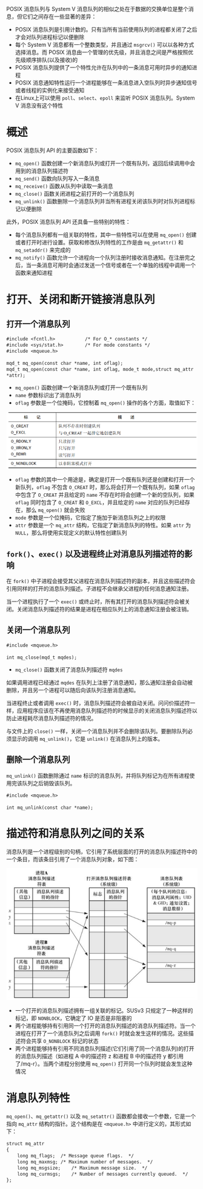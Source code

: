 POSIX 消息队列与 System V 消息队列的相似之处在于数据的交换单位是整个消息，但它们之间存在一些显著的差异：

- POSIX 消息队列是引用计数的。只有当所有当前使用队列的进程都关闭了之后才会对队列进程标记以便删除
- 每个 System V 消息都有一个整数类型，并且通过 `msgrcv()` 可以以各种方式选择消息。而 POSIX 消息由一个管理的优先级，并且消息之间是严格按照优先级顺序排队(以及接收)的
- POSIX 消息队列提供了一个特性允许在队列中的一条消息可用时异步的通知进程
- POSIX 消息通知特性运行一个进程能够在一条消息进入空队列时异步通知信号或者线程的实例化来接受通知
- 在Linux上可以使用 `poll`、`select`、`epoll` 来监听 POSIX 消息队列。System V 消息没有这个特性

# 概述

POSIX 消息队列 API 的主要函数如下：

- `mq_open()` 函数创建一个新消息队列或打开一个既有队列，返回后续调用中会用到的消息队列描述符
- `mq_send()` 函数向队列写入一条消息
- `mq_receive()` 函数从队列中读取一条消息
- `mq_close()` 函数关闭进程之前打开的一个消息队列
- `mq_unlink()` 函数删除一个消息队列并当所有进程关闭该队列时对队列进程标记以便删除

此外，POSIX 消息队列 API 还具备一些特别的特性：

- 每个消息队列都有一组关联的特性，其中一些特性可以在使用 `mq_open()` 创建或者打开时进行设置。获取和修改队列特性的工作是由 `mq_getattr()` 和`mq_setaddr()` 来完成的
- `mq_notify()` 函数允许一个进程向一个队列注册时接收消息通知。在注册完之后，当一条消息可用时会通过发送一个信号或者在一个单独的线程中调用一个函数来通知进程

# 打开、关闭和断开链接消息队列

## 打开一个消息队列

```
#include <fcntl.h>           /* For O_* constants */
#include <sys/stat.h>        /* For mode constants */
#include <mqueue.h>

mqd_t mq_open(const char *name, int oflag);
mqd_t mq_open(const char *name, int oflag, mode_t mode,struct mq_attr *attr);
```

- `mq_open()` 函数创建一个新消息队列或打开一个既有队列
- `name` 参数标识出了消息队列
- `oflag` 参数是一个位掩码，它控制着 `mq_open()` 操作的各个方面，取值如下：

![](./img/mq_open.png)

- `oflag` 参数的其中一个用途是，确定是打开一个既有队列还是创建和打开一个新队列，`oflag`  不包含 `O_CREAT` 时，那么将会打开一个既有队列，如果 `oflag`  中包含了 `O_CREAT` 并且给定的 `name` 不存在时将会创建一个新的空队列，如果`oflag`  同时包含了 `O_CREAT` 和 `O_EXCL`，并且给定的 `name` 对应的队列已经存在，那么 `mq_open()` 就会失败
- `mode` 参数是一个位掩码，它指定了施加于新消息队列之上的权限
- `attr` 参数是一个 `mq_attr` 结构，它指定了新消息队列的特性。如果 `attr` 为 `NULL`，那么将使用实现定义的默认特性创建队列

## `fork()`、`exec()` 以及进程终止对消息队列描述符的影响

在 `fork()` 中子进程会接受其父进程在消息队列描述符的副本，并且这些描述符会引用同样的打开的消息队列描述。子进程不会继承父进程的任何消息通知注册。

当一个进程执行了一个 `exec()` 或终止时，所有其打开的消息队列描述符会被关闭。关闭消息队列描述符的结果是进程在相应队列上的消息通知注册会被注销。

 ## 关闭一个消息队列

```
#include <mqueue.h>

int mq_close(mqd_t mqdes);
```

- `mq_close()` 函数关闭了消息队列描述符 `mqdes`

如果调用进程已经通过 `mqdes` 在队列上注册了消息通知，那么通知注册会自动被删除，并且另一个进程可以随后向该队列注册消息通知。

当进程终止或者调用 `exec()` 时，消息队列描述符会被自动关闭。问问价描述符一样，应用程序应该在不再使用消息队列描述符的时候显示的关闭消息队列描述符以防止进程耗尽消息队列描述符的情况。

与文件上的 `close()` 一样，关闭一个消息队列并不会删除该队列。要删除队列必须显示的调用 `mq_unlink()`，它是 `unlink()` 在消息队列上的版本。

## 删除一个消息队列

`mq_unlink()` 函数删除通过 `name` 标识的消息队列，并将队列标记为在所有进程使用完该队列之后销毁该队列。

```
#include <mqueue.h>

int mq_unlink(const char *name);
```

# 描述符和消息队列之间的关系

消息队列是一个进程级别的句柄，它引用了系统层面的打开的消息队列描述符中的一个条目，而该条目引用了一个消息队列对象，如下图：

![](./img/mq_kernel.png)

- 一个打开的消息队列描述拥有一组关联的标记。SUSv3 只规定了一种这样的标记，即 `NONBLOCK`，它确定了 IO 是否是非阻塞的
- 两个进程能够持有引用同一个打开的消息队列描述的消息队列描述符。当一个进程在打开了一个消息队列之后调用 `fork()` 时就会发生这样的情况。这些描述符会共享 `O_NONBLOCK` 标记的状态
- 两个进程能够持有引用不同消息队列描述(它们引用了同一个消息队列)的打开的消息队列描述（如进程 A 中的描述符 z 和进程 B 中的描述符 y 都引用了/mq-r）。当两个进程分别使用 `mq_open()` 打开同一个队列时就会发生这种情况

# 消息队列特性

`mq_open()`、`mq_getattr()` 以及 `mq_setattr()` 函数都会接收一个参数，它是一个指向 `mq_attr` 结构的指针。这个结构是在 `<mqueue.h>` 中进行定义的，其形式如下：

```
struct mq_attr
{
    long mq_flags;	/* Message queue flags.  */
    long mq_maxmsg;	/* Maximum number of messages.  */
    long mq_msgsize;	/* Maximum message size.  */
    long mq_curmsgs;	/* Number of messages currently queued.  */
};
```









